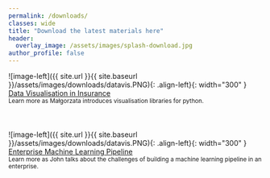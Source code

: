 ```yaml
---
permalink: /downloads/
classes: wide
title: "Download the latest materials here"
header:
  overlay_image: /assets/images/splash-download.jpg
author_profile: false
---
```


![image-left]({{ site.url }}{{ site.baseurl }}/assets/images/downloads/datavis.PNG){: .align-left}{: width="300" } 
<a href="https://github.com/IFoADataScienceResearch/IFoADataScienceResearch.github.io/raw/master/assets/pdfs/Data%20Visualisation%20in%20Insurance.pdf" download>Data Visualisation in Insurance</a> <br> 
<small> Learn more as Małgorzata introduces visualisation libraries for python. </small> 
<br>
<br>
<br>
<br>
![image-left]({{ site.url }}{{ site.baseurl }}/assets/images/downloads/datavis.PNG){: .align-left}{: width="300" } 
<a href="https://github.com/IFoADataScienceResearch/IFoADataScienceResearch.github.io/raw/master/assets/pdfs/Enterprise%20Machine%20Learning%20Pipeline.pdf" download>Enterprise Machine Learning Pipeline</a> <br> 
<small> Learn more as John talks about the challenges of building a machine learning pipeline in an enterprise. </small> 
<br>
